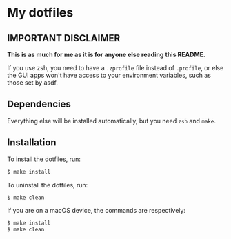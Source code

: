 # My dotfiles

## IMPORTANT DISCLAIMER

**This is as much for me as it is for anyone else reading this README.**

If you use zsh, you need to have a `.zprofile` file instead of `.profile`, or else the GUI apps won't have access to your environment variables, such as those set by asdf.

## Dependencies

Everything else will be installed automatically, but you need `zsh` and `make`.

## Installation

To install the dotfiles, run:

```bash
$ make install
```

To uninstall the dotfiles, run:

```bash
$ make clean
```

If you are on a macOS device, the commands are respectively:

```bash
$ make install
$ make clean
```
